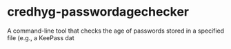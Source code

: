 # credhyg-passwordagechecker
A command-line tool that checks the age of passwords stored in a specified file (e.g., a KeePass dat
